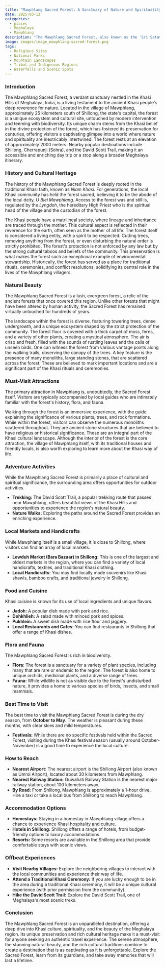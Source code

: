 ```yaml
---
title: "Mawphlang Sacred Forest: A Sanctuary of Nature and Spirituality"
date: 2025-03-13
categories:
  - places
  - Meghalaya
  - Mawphlang
description: "The Mawphlang Sacred Forest, also known as the 'Sri Satavari' forest, is a unique ancient sacred grove in Meghalaya, India. It is one of the last remaining sacred forests in the region and is home to ancient trees, some believed to be over 300 years old. The forest holds great cultural and spiritual significance for the Khasi people, who believe it to be the abode of deities. It is also a UNESCO World Heritage site and a haven for nature enthusiasts, offering lush greenery, diverse flora, and serene misty hills."
image: images/image_mawphlang-sacred-forest.png
tags: 
  - Religious Sites
  - National Parks
  - Mountain Landscapes
  - Tribal and Indigenous Regions
  - Waterfalls and Scenic Spots
---
```



### **Introduction**

The Mawphlang Sacred Forest, a verdant sanctuary nestled in the Khasi Hills of Meghalaya, India, is a living testament to the ancient Khasi people's deep reverence for nature. Located in the village of Mawphlang, approximately 25 kilometers south of Shillong, the state's capital, the forest is a unique ecosystem and cultural site, untouched by modern intervention and teeming with biodiversity. Its unique charm stems from the Khasi belief in the divine protection of the forest, which has fostered its preservation for centuries, offering visitors a captivating glimpse into a world where nature and spirituality are inextricably intertwined. The forest rests at an elevation of approximately 2000 meters. Nearby popular destinations include Shillong, Cherrapunji (Sohra), and the David Scott Trail, making it an accessible and enriching day trip or a stop along a broader Meghalaya itinerary.

### **History and Cultural Heritage**

The history of the Mawphlang Sacred Forest is deeply rooted in the traditional Khasi faith, known as *Niam Khasi*. For generations, the local Khasi community has held the forest sacred, believing it to be the abode of the local deity, *U Blei Mawphlang*. Access to the forest was and still is, regulated by the *Lyngdoh*, the hereditary High Priest who is the spiritual head of the village and the custodian of the forest.



The Khasi people have a matrilineal society, where lineage and inheritance are traced through the mother. This cultural aspect is reflected in their reverence for the earth, often seen as the mother of all life. The forest itself is considered a living entity, with a spirit to be respected. Cutting trees, removing anything from the forest, or even disturbing the natural order is strictly prohibited. The forest's protection is not enforced by any law but by the strong cultural taboos and beliefs of the community. This preservation is what makes the forest such an exceptional example of environmental stewardship. Historically, the forest has served as a place for traditional rituals, ceremonies, and conflict resolutions, solidifying its central role in the lives of the Mawphlang villagers.

### **Natural Beauty**

The Mawphlang Sacred Forest is a lush, evergreen forest, a relic of the ancient forests that once covered this region. Unlike other forests that might have been altered by human activity, the Sacred Forest has remained virtually untouched for hundreds of years.



The landscape within the forest is diverse, featuring towering trees, dense undergrowth, and a unique ecosystem shaped by the strict protection of the community. The forest floor is covered with a thick carpet of moss, ferns, and a variety of other plants, creating a mystical atmosphere. The air is crisp and fresh, filled with the sounds of rustling leaves and the calls of unseen birds. One can witness the forest from various vantage points along the walking trails, observing the canopy of the trees. A key feature is the presence of many monoliths, large standing stones, that are scattered across the forest. These are believed to mark important locations and are a significant part of the Khasi rituals and ceremonies.

### **Must-Visit Attractions**

The primary attraction in Mawphlang is, undoubtedly, the Sacred Forest itself. Visitors are typically accompanied by local guides who are intimately familiar with the forest's history, flora, and fauna.



Walking through the forest is an immersive experience, with the guide explaining the significance of various plants, trees, and rock formations. While within the forest, visitors can observe the numerous monoliths scattered throughout. They are ancient stone structures that are believed to have religious or historical significance. These are an integral part of the Khasi cultural landscape. Although the interior of the forest is the core attraction, the village of Mawphlang itself, with its traditional houses and friendly locals, is also worth exploring to learn more about the Khasi way of life.

### **Adventure Activities**

While the Mawphlang Sacred Forest is primarily a place of cultural and spiritual significance, the surrounding area offers opportunities for outdoor activities.

*   **Trekking:** The David Scott Trail, a popular trekking route that passes near Mawphlang, offers beautiful views of the Khasi Hills and opportunities to experience the region's natural beauty.
*   **Nature Walks:** Exploring the paths around the Sacred Forest provides an enriching experience.

### **Local Markets and Handicrafts**

While Mawphlang itself is a small village, it is close to Shillong, where visitors can find an array of local markets.

*   **Lewduh Market (Bara Bazaar) in Shillong:** This is one of the largest and oldest markets in the region, where you can find a variety of local handicrafts, textiles, and traditional Khasi clothing.
*   **Local Handicrafts:** You may find locally made souvenirs like Khasi shawls, bamboo crafts, and traditional jewelry in Shillong.

### **Food and Cuisine**

Khasi cuisine is known for its use of local ingredients and unique flavors.

*   **Jadoh:** A popular dish made with pork and rice.
*   **Dohkhlieh:** A salad made with minced pork and spices.
*   **Pukhlein:** A sweet dish made with rice flour and jaggery.
*   **Local Restaurants and Cafes:** You can find restaurants in Shillong that offer a range of Khasi dishes.

### **Flora and Fauna**

The Mawphlang Sacred Forest is rich in biodiversity.



*   **Flora:** The forest is a sanctuary for a variety of plant species, including many that are rare or endemic to the region. The forest is also home to unique orchids, medicinal plants, and a diverse range of trees.
*   **Fauna:** While wildlife is not as visible due to the forest's undisturbed nature, it provides a home to various species of birds, insects, and small mammals.

### **Best Time to Visit**

The best time to visit the Mawphlang Sacred Forest is during the dry season, from **October to May**. The weather is pleasant during these months, with clear skies and mild temperatures.

*   **Festivals:** While there are no specific festivals held within the Sacred Forest, visiting during the Khasi festival season (usually around October-November) is a good time to experience the local culture.

### **How to Reach**

*   **Nearest Airport:** The nearest airport is the Shillong Airport (also known as Umroi Airport), located about 30 kilometers from Mawphlang.
*   **Nearest Railway Station:** Guwahati Railway Station is the nearest major railway station, about 100 kilometers away.
*   **By Road:** From Shillong, Mawphlang is approximately a 1-hour drive. Hire a taxi or take a local bus from Shillong to reach Mawphlang.

### **Accommodation Options**

*   **Homestays:** Staying in a homestay in Mawphlang village offers a chance to experience Khasi hospitality and culture.
*   **Hotels in Shillong:** Shillong offers a range of hotels, from budget-friendly options to luxury accommodations.
*   **Resorts:** Some resorts are available in the Shillong area that provide comfortable stays with scenic views.

### **Offbeat Experiences**

*   **Visit Nearby Villages:** Explore the neighboring villages to interact with the local communities and experience their way of life.
*   **Attend a Traditional Khasi Ceremony:** If you are lucky enough to be in the area during a traditional Khasi ceremony, it will be a unique cultural experience (with prior permission from the community).
*   **Hike the David Scott Trail:** Explore the David Scott Trail, one of Meghalaya's most scenic treks.

### **Conclusion**

The Mawphlang Sacred Forest is an unparalleled destination, offering a deep dive into Khasi culture, spirituality, and the beauty of the Meghalaya region. Its unique preservation and rich cultural heritage make it a must-visit for anyone seeking an authentic travel experience. The serene atmosphere, the stunning natural beauty, and the rich cultural traditions combine to create a destination that is as captivating as it is unforgettable. Explore the Sacred Forest, learn from its guardians, and take away memories that will last a lifetime.


